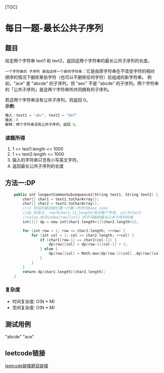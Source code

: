 [TOC]

# 每日一题-最长公共子序列

## 题目
给定两个字符串 text1 和 text2，返回这两个字符串的最长公共子序列的长度。  

`一个字符串的 子序列 是指这样一个新的字符串`：它是由原字符串在不改变字符的相对顺序的情况下删除某些字符（也可以不删除任何字符）后组成的新字符串。
例如，"ace" 是 "abcde" 的子序列，但 "aec" 不是 "abcde" 的子序列。两个字符串的「公共子序列」是这两个字符串所共同拥有的子序列。  

若这两个字符串没有公共子序列，则返回 0。  
**示例:**  
```java
输入：text1 = "abc", text2 = "def"
输出：0
解释：两个字符串没有公共子序列，返回 0。
```

### 读题所得
1. 1 <= text1.length <= 1000  
2. 1 <= text2.length <= 1000  
3. 输入的字符串只含有小写英文字符。  
4. 返回最长公共子序列的长度

## 方法一:DP

```swift
    public int longestCommonSubsequence2(String text1, String text2) {
        char[] char1 = text1.toCharArray();
        char[] char2 = text2.toCharArray();
        //+1 的目的是初始化第一行第一列作为base case
        //dp 的含义, row为char1,[1,length]标识每个字母, col为char2 
        //value,标识index[row][col] 的子问题的最长公共子序列的值
        int[][] dp = new int[char1.length+1][char2.length+1];

        for (int row = 1; row <= char1.length; ++row) {
            for (int col = 1; col <= char2.length; ++col) {
                if (char1[row-1] == char2[col-1]) {
                    dp[row][col] = dp[row-1][col-1] + 1;
                } else {
                    dp[row][col] = Math.max(dp[row-1][col] ,dp[row][col-1]);
                }
            }
        }
        return dp[char1.length][char2.length];
    }
```
### 复杂度
* 时间复杂度: O(N * M)
* 空间复杂度: O(N * M)

## 测试用例
"abcde"  "ace"  

## leetcode链接
[leetcode链接题目链接](https://leetcode-cn.com/problems/longest-common-subsequence/)  